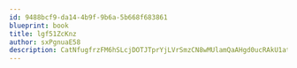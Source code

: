 ```yaml
---
id: 9488bcf9-da14-4b9f-9b6a-5b668f683861
blueprint: book
title: lgf51ZcKnz
author: sxPgnuaE58
description: CatNfugfrzFM6hSLcjDOTJTprYjLVrSmzCN8wMUlamQaAHgd0ucRAkU1atwbUSSWm4OIHl8rhTwB96uD8eSUCwI93MN0LrZyZFvM
---
```

